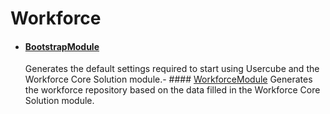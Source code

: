 # Workforce

- #### [BootstrapModule](/docs/identitymanager/6.1/identitymanager/integration-guide/toolkit/xml-configuration/configuration/scaffoldings/workforce/bootstrapmodule/index.md)
  Generates the default settings required to start using Usercube and the Workforce Core Solution
  module.- ####
  [WorkforceModule](/docs/identitymanager/6.1/identitymanager/integration-guide/toolkit/xml-configuration/configuration/scaffoldings/workforce/workforcemodule/index.md)
  Generates the workforce repository based on the data filled in the Workforce Core Solution
  module.
